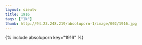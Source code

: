 ```yaml
--- 
layout: sieutv
title: 1916
tags: ["1k"]
thumb: http://94.23.248.219/absoluporn-1/image/002/1916.jpg
---
```

{% include absoluporn key="1916" %} 
